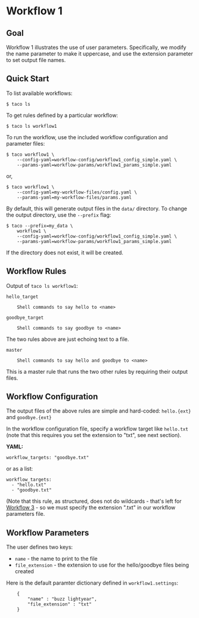 # Workflow 1

## Goal

Workflow 1 illustrates the use of user parameters.
Specifically, we modify the name parameter to make it 
uppercase, and use the extension parameter to 
set output file names.

## Quick Start

To list available workflows:

```text
$ taco ls
```

To get rules defined by a particular workflow:

```text
$ taco ls workflow1
```

To run the workflow, use the included workflow configuration
and parameter files:

```text
$ taco workflow1 \
    --config-yaml=workflow-config/workflow1_config_simple.yaml \
    --params-yaml=workflow-params/workflow1_params_simple.yaml 
```

or,

```text
$ taco workflow1 \
    --config-yaml=my-workflow-files/config.yaml \
    --params-yaml=my-workflow-files/params.yaml 
```

By default, this will generate output files in the `data/` directory.
To change the output directory, use the `--prefix` flag:

```text
$ taco --prefix=my_data \
    workflow1 \
    --config-yaml=workflow-config/workflow1_config_simple.yaml \
    --params-yaml=workflow-params/workflow1_params_simple.yaml 
```

If the directory does not exist, it will be created.

## Workflow Rules

Output of `taco ls workflow1`: 

```text
hello_target

    Shell commands to say hello to <name>

goodbye_target

    Shell commands to say goodbye to <name>
```

The two rules above are just echoing text to a file.

```text
master

    Shell commands to say hello and goodbye to <name>
```

This is a master rule that runs the two other rules
by requiring their output files.


## Workflow Configuration

The output files of the above rules are simple
and hard-coded: `hello.{ext}` and `goodbye.{ext}`

In the workflow configuration file, specify a
workflow target like `hello.txt` (note that this
requires you set the extension to "txt", see next 
section).

**YAML:**

```text
workflow_targets: "goodbye.txt"
```

or as a list:

```text
workflow_targets: 
  - "hello.txt"
  - "goodbye.txt"
```

(Note that this rule, as structured, does not do wildcards - 
that's left for [Workflow 3](Workflow3.md) - so we must specify
the extension ".txt" in our workflow parameters file.

## Workflow Parameters

The user defines two keys:

* `name` - the name to print to the file
* `file_extension` - the extension to use for the hello/goodbye files being created

Here is the default paramter dictionary
defined in `workflow1.settings`:

```text
    {
        "name" : "buzz lightyear",
        "file_extension" : "txt"
    }
```


